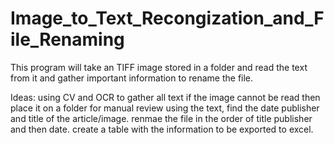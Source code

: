 # Image_to_Text_Recongization_and_File_Renaming
This program will take an TIFF image stored in a folder and read the text from it and gather important information to rename the file. 

Ideas:
  using CV and OCR to gather all text 
    if the image cannot be read then place it on a folder for manual review
  using the text, find the date publisher and title of the article/image. 
  renmae the file in the order of title publisher and then date. 
  create a table with the information to be exported to excel.
  

